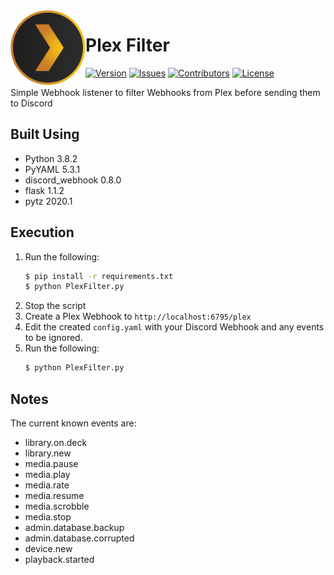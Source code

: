 <img src="https://raw.githubusercontent.com/Macro303/Plex-Filter/master/logo.png" align="left" width="120" height="120" alt="Plex Filter Logo">

# Plex Filter
[![Version](https://img.shields.io/github/tag-pre/Macro303/Plex-Filter.svg?label=version&style=flat-square)](https://github.com/Macro303/Plex-Filter/releases)
[![Issues](https://img.shields.io/github/issues/Macro303/Plex-Filter.svg?style=flat-square)](https://github.com/Macro303/Plex-Filter/issues)
[![Contributors](https://img.shields.io/github/contributors/Macro303/Plex-Filter.svg?style=flat-square)](https://github.com/Macro303/Plex-Filter/graphs/contributors)
[![License](https://img.shields.io/github/license/Macro303/Plex-Filter.svg?style=flat-square)](https://opensource.org/licenses/MIT)

Simple Webhook listener to filter Webhooks from Plex before sending them to Discord

## Built Using
 - Python 3.8.2
 - PyYAML 5.3.1
 - discord_webhook 0.8.0
 - flask 1.1.2
 - pytz 2020.1

## Execution
1. Run the following:
    ```bash
    $ pip install -r requirements.txt
    $ python PlexFilter.py
    ```
2. Stop the script
2. Create a Plex Webhook to `http://localhost:6795/plex`
3. Edit the created `config.yaml` with your Discord Webhook and any events to be ignored.
4. Run the following:
    ```bash
   $ python PlexFilter.py
    ```

## Notes
The current known events are:
 - library.on.deck
 - library.new
 - media.pause
 - media.play
 - media.rate
 - media.resume
 - media.scrobble
 - media.stop
 - admin.database.backup
 - admin.database.corrupted
 - device.new
 - playback.started